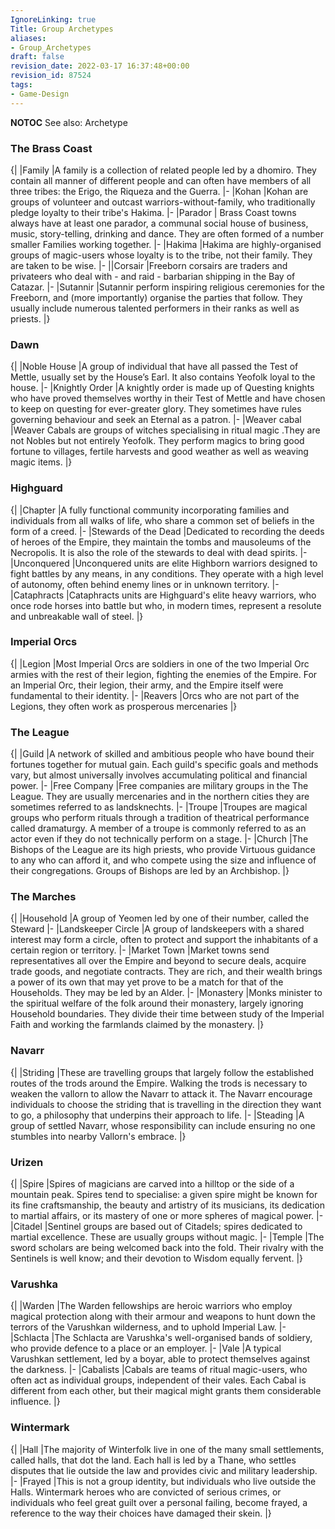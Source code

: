 ```yaml
---
IgnoreLinking: true
Title: Group Archetypes
aliases:
- Group_Archetypes
draft: false
revision_date: 2022-03-17 16:37:48+00:00
revision_id: 87524
tags:
- Game-Design
---
```


__NOTOC__
See also: Archetype
### The Brass Coast
{|
|Family
|A family is a collection of related people led by a dhomiro. They contain all manner of different people and can often have members of all three tribes: the Erigo, the Riqueza and the Guerra.
|-
|Kohan
|Kohan are groups of volunteer and outcast warriors-without-family, who traditionally pledge loyalty to their tribe's Hakima.
|-
|Parador
| Brass Coast towns always have at least one parador, a communal social house of business, music, story-telling, drinking and dance. They are often formed of a number smaller Families working together.
|-
|Hakima
|Hakima are highly-organised groups of magic-users whose loyalty is to the tribe, not their family. They are taken to be wise.
|-
||Corsair
|Freeborn corsairs are traders and privateers who deal with - and raid - barbarian shipping in the Bay of Catazar.
|-
|Sutannir
|Sutannir perform inspiring religious ceremonies for the Freeborn, and (more importantly) organise the parties that follow. They usually include numerous talented performers in their ranks as well as priests.
|}
### Dawn
{|
|Noble House
|A group of individual that have all passed the Test of Mettle, usually set by the House’s Earl. It also contains Yeofolk loyal to the house.
|-
|Knightly Order
|A knightly order is made up of Questing knights who have proved themselves worthy in their Test of Mettle and have chosen to keep on questing for ever-greater glory. They sometimes have rules governing behaviour and seek an Eternal as a patron.
|-
|Weaver cabal
|Weaver Cabals are groups of witches specialising in ritual magic .They are not Nobles but not entirely Yeofolk. They perform magics to bring good fortune to villages, fertile harvests and good weather as well as weaving magic items.
|}
### Highguard
{|
|Chapter
|A fully functional community incorporating families and individuals from all walks of life, who share a common set of beliefs in the form of a creed. 
|-
|Stewards of the Dead
|Dedicated to recording the deeds of heroes of the Empire, they maintain the tombs and mausoleums of the Necropolis. It is also the role of the stewards to deal with dead spirits.
|-
|Unconquered
|Unconquered units are elite Highborn warriors designed to fight battles by any means, in any conditions. They operate with a high level of autonomy, often behind enemy lines or in unknown territory.
|-
|Cataphracts
|Cataphracts units are Highguard's elite heavy warriors, who once rode horses into battle but who, in modern times, represent a resolute and unbreakable wall of steel.
|}
### Imperial Orcs
{|
|Legion
|Most Imperial Orcs are soldiers in one of the two Imperial Orc armies with the rest of their legion, fighting the enemies of the Empire. For an Imperial Orc, their legion, their army, and the Empire itself were fundamental to their identity.
|-
|Reavers
|Orcs who are not part of the Legions, they often work as prosperous mercenaries
|}
### The League
{|
|Guild
|A network of skilled and ambitious people who have bound their fortunes together for mutual gain. Each guild's specific goals and methods vary, but almost universally involves accumulating political and financial power. 
|-
|Free Company
|Free companies are military groups in the The League. They are usually mercenaries and in the northern cities they are sometimes referred to as landsknechts.
|-
|Troupe
|Troupes are magical groups who perform rituals through a tradition of theatrical performance called dramaturgy. A member of a troupe is commonly referred to as an actor even if they do not technically perform on a stage.
|-
|Church
|The Bishops of the League are its high priests, who provide Virtuous guidance to any who can afford it, and who compete using the size and influence of their congregations. Groups of Bishops are led by an Archbishop.
|}
### The Marches
{|
|Household
|A group of Yeomen led by one of their number, called the Steward
|-
|Landskeeper Circle
|A group of landskeepers with a shared interest may form a circle, often to protect and support the inhabitants of a certain region or territory.
|-
|Market Town
|Market towns send representatives all over the Empire and beyond to secure deals, acquire trade goods, and negotiate contracts. They are rich, and their wealth brings a power of its own that may yet prove to be a match for that of the Households. They may be led by an Alder.
|-
|Monastery
|Monks minister to the spiritual welfare of the folk around their monastery, largely ignoring Household boundaries. They divide their time between study of the Imperial Faith and working the farmlands claimed by the monastery.
|}
### Navarr
{|
|Striding
|These are travelling groups that largely follow the established routes of the trods around the Empire. Walking the trods is necessary to weaken the vallorn to allow the Navarr to attack it. The Navarr encourage individuals to choose the striding that is travelling in the direction they want to go, a philosophy that underpins their approach to life. 
|-
|Steading
|A group of settled Navarr, whose responsibility can include ensuring no one stumbles into nearby Vallorn's embrace.
|}
### Urizen
{|
|Spire
|Spires of magicians are carved into a hilltop or the side of a mountain peak. Spires tend to specialise: a given spire might be known for its fine craftsmanship, the beauty and artistry of its musicians, its dedication to martial affairs, or its mastery of one or more spheres of magical power. 
|-
|Citadel
|Sentinel groups are based out of Citadels; spires dedicated to martial excellence.  These are usually groups without magic.
|-
|Temple
|The sword scholars are being welcomed back into the fold.  Their rivalry with the Sentinels is well know; and their devotion to Wisdom equally fervent. 
|}
### Varushka
{|
|Warden
|The Warden fellowships are heroic warriors who employ magical protection along with their armour and weapons to hunt down the terrors of the Varushkan wilderness, and to uphold Imperial Law.
|-
|Schlacta
|The Schlacta are Varushka's well-organised bands of soldiery, who provide defence to a place or an employer.
|-
|Vale
|A typical Varushkan settlement, led by a boyar, able to protect themselves against the darkness.
|-
|Cabalists
|Cabals are teams of ritual magic-users, who often act as individual groups, independent of their vales. Each Cabal is different from each other, but their magical might grants them considerable influence.
|}
### Wintermark
{|
|Hall
|The majority of Winterfolk live in one of the many small settlements, called halls, that dot the land. Each hall is led by a Thane, who settles disputes that lie outside the law and provides civic and military leadership. 
|-
|Frayed
|This is not a group identity, but individuals who live outside the Halls. Wintermark heroes who are convicted of serious crimes, or individuals who feel great guilt over a personal failing, become frayed, a reference to the way their choices have damaged their skein. 
|}